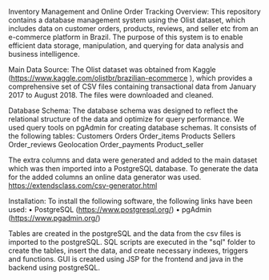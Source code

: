 Inventory Management and Online Order Tracking
Overview:
This repository contains a database management system using the Olist dataset, which includes data on customer orders, products, reviews, and seller etc from an e-commerce platform in Brazil. The purpose of this system is to enable efficient data storage, manipulation, and querying for data analysis and business intelligence.


Main Data Source:
The Olist dataset was obtained from Kaggle (https://www.kaggle.com/olistbr/brazilian-ecommerce ), which provides a comprehensive set of CSV files containing transactional data from January 2017 to August 2018. The files were downloaded and cleaned.


Database Schema:
The database schema was designed to reflect the relational structure of the data and optimize for query performance. We used query tools on pgAdmin for creating database schemas. It consists of the following tables:
Customers
Orders
Order_items
Products
Sellers
Order_reviews
Geolocation 
Order_payments 
Product_seller 


The extra columns and data were generated and added to the main dataset which was then imported into a PostgreSQL database. To generate the data for the added columns an online data generator was used.
https://extendsclass.com/csv-generator.html


Installation:
To install the following software, the following links have been used:
        •        PostgreSQL (https://www.postgresql.org/)
        •        pgAdmin (https://www.pgadmin.org/)


Tables are created in the postgreSQL and the data from the csv files is imported to the postgreSQL.
SQL scripts are executed in the "sql" folder to create the tables, insert the data, and create necessary indexes, triggers and functions.
GUI is created using JSP for the frontend and java in the backend using postgreSQL.

